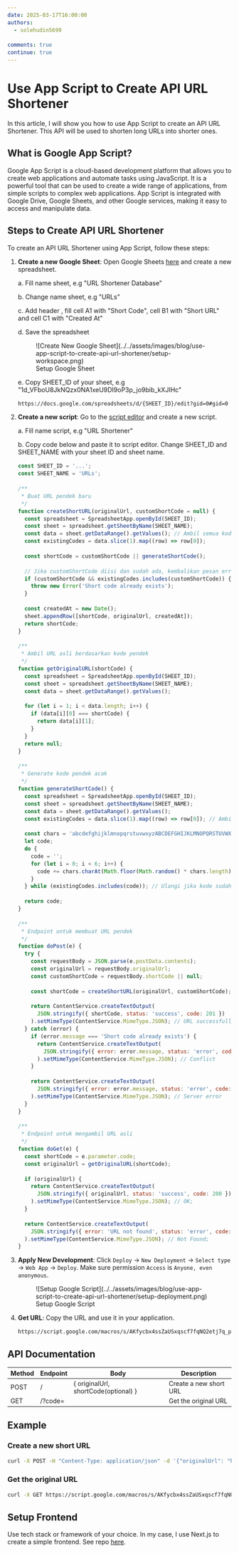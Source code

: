 ```yaml
---
date: 2025-03-17T16:00:00
authors:
  - solehudin5699

comments: true
continue: true
---
```


# Use App Script to Create API URL Shortener

In this article, I will show you how to use App Script to create an API URL Shortener. This API will be used to shorten long URLs into shorter ones.

<!-- more -->

## What is Google App Script?

Google App Script is a cloud-based development platform that allows you to create web applications and automate tasks using JavaScript. It is a powerful tool that can be used to create a wide range of applications, from simple scripts to complex web applications. App Script is integrated with Google Drive, Google Sheets, and other Google services, making it easy to access and manipulate data.

## Steps to Create API URL Shortener

To create an API URL Shortener using App Script, follow these steps:

1.  **Create a new Google Sheet**: Open Google Sheets [here](https://docs.google.com/spreadsheets) and create a new spreadsheet.

    a. Fill name sheet, e.g "URL Shortener Database"

    b. Change name sheet, e.g "URLs"

    c. Add header , fill cell A1 with "Short Code", cell B1 with "Short URL" and cell C1 with "Created At"

    d. Save the spreadsheet

    <figure markdown="span">
    ![Create New Google Sheet](../../assets/images/blog/use-app-script-to-create-api-url-shortener/setup-workspace.png)
    <figcaption>Setup Google Sheet</figcaption>
    </figure>

    e. Copy SHEET_ID of your sheet, e.g "1d_VFboU8JkNQzx0NA1xeU9DI9oP3p_jo9bib_kXJIHc"

    ```bash title="Copy ID of your sheet from url"
    https://docs.google.com/spreadsheets/d/{SHEET_ID}/edit?gid=0#gid=0
    ```

2.  **Create a new script**: Go to the [script editor](https://script.google.com/home) and create a new script.

    a. Fill name script, e.g "URL Shortener"

    b. Copy code below and paste it to script editor. Change SHEET_ID and SHEET_NAME with your sheet ID and sheet name.

    ```javascript
    const SHEET_ID = '...';
    const SHEET_NAME = 'URLs';

    /**
     * Buat URL pendek baru
     */
    function createShortURL(originalUrl, customShortCode = null) {
      const spreadsheet = SpreadsheetApp.openById(SHEET_ID);
      const sheet = spreadsheet.getSheetByName(SHEET_NAME);
      const data = sheet.getDataRange().getValues(); // Ambil semua kode yang sudah ada
      const existingCodes = data.slice(1).map((row) => row[0]);

      const shortCode = customShortCode || generateShortCode();

      // Jika customShortCode diisi dan sudah ada, kembalikan pesan error
      if (customShortCode && existingCodes.includes(customShortCode)) {
        throw new Error('Short code already exists');
      }

      const createdAt = new Date();
      sheet.appendRow([shortCode, originalUrl, createdAt]);
      return shortCode;
    }

    /**
     * Ambil URL asli berdasarkan kode pendek
     */
    function getOriginalURL(shortCode) {
      const spreadsheet = SpreadsheetApp.openById(SHEET_ID);
      const sheet = spreadsheet.getSheetByName(SHEET_NAME);
      const data = sheet.getDataRange().getValues();

      for (let i = 1; i < data.length; i++) {
        if (data[i][0] === shortCode) {
          return data[i][1];
        }
      }
      return null;
    }

    /**
     * Generate kode pendek acak
     */
    function generateShortCode() {
      const spreadsheet = SpreadsheetApp.openById(SHEET_ID);
      const sheet = spreadsheet.getSheetByName(SHEET_NAME);
      const data = sheet.getDataRange().getValues();
      const existingCodes = data.slice(1).map((row) => row[0]); // Ambil semua kode yang sudah ada

      const chars = 'abcdefghijklmnopqrstuvwxyzABCDEFGHIJKLMNOPQRSTUVWXYZ0123456789';
      let code;
      do {
        code = '';
        for (let i = 0; i < 6; i++) {
          code += chars.charAt(Math.floor(Math.random() * chars.length));
        }
      } while (existingCodes.includes(code)); // Ulangi jika kode sudah ada

      return code;
    }

    /**
     * Endpoint untuk membuat URL pendek
     */
    function doPost(e) {
      try {
        const requestBody = JSON.parse(e.postData.contents);
        const originalUrl = requestBody.originalUrl;
        const customShortCode = requestBody.shortCode || null;

        const shortCode = createShortURL(originalUrl, customShortCode);

        return ContentService.createTextOutput(
          JSON.stringify({ shortCode, status: 'success', code: 201 })
        ).setMimeType(ContentService.MimeType.JSON); // URL successfully created
      } catch (error) {
        if (error.message === 'Short code already exists') {
          return ContentService.createTextOutput(
            JSON.stringify({ error: error.message, status: 'error', code: 409 })
          ).setMimeType(ContentService.MimeType.JSON); // Conflict
        }

        return ContentService.createTextOutput(
          JSON.stringify({ error: error.message, status: 'error', code: 500 })
        ).setMimeType(ContentService.MimeType.JSON); // Server error
      }
    }

    /**
     * Endpoint untuk mengambil URL asli
     */
    function doGet(e) {
      const shortCode = e.parameter.code;
      const originalUrl = getOriginalURL(shortCode);

      if (originalUrl) {
        return ContentService.createTextOutput(
          JSON.stringify({ originalUrl, status: 'success', code: 200 })
        ).setMimeType(ContentService.MimeType.JSON); // OK;
      }

      return ContentService.createTextOutput(
        JSON.stringify({ error: 'URL not found', status: 'error', code: 404 })
      ).setMimeType(ContentService.MimeType.JSON); // Not Found;
    }
    ```

3.  **Apply New Development**: Click `Deploy` -> `New Deployment` -> `Select type` -> `Web App` -> `Deploy`. Make sure permission `Access` is `Anyone, even anonymous`.

    <figure markdown='span'>
    ![Setup Google Script](../../assets/images/blog/use-app-script-to-create-api-url-shortener/setup-deployment.png)
    <figcaption>Setup Google Script</figcaption>

4.  **Get URL**: Copy the URL and use it in your application.

    ```bash title="Example"
    https://script.google.com/macros/s/AKfycbx4ssZaUSxqscf7fqNQ2etj7q_puUEgl_BWOXRH3eE6VyAfZnRovfDRXNQl9g0_McwaaA/exec
    ```

## API Documentation

| Method | Endpoint | Body                                 | Description            |
| ------ | -------- | ------------------------------------ | ---------------------- |
| POST   | /        | { originalUrl, shortCode(optional) } | Create a new short URL |
| GET    | /?code=  |                                      | Get the original URL   |

## Example

### Create a new short URL

```bash
curl -X POST -H "Content-Type: application/json" -d '{"originalUrl": "https://example.com", "shortCode": "customCode"}' https://script.google.com/macros/s/AKfycbx4ssZaUSxqscf7fqNQ2etj7q_puUEgl_BWOXRH3eE6VyAfZnRovfDRXNQl9g0_McwaaA/exec
```

### Get the original URL

```bash
curl -X GET https://script.google.com/macros/s/AKfycbx4ssZaUSxqscf7fqNQ2etj7q_puUEgl_BWOXRH3eE6VyAfZnRovfDRXNQl9g0_McwaaA/exec?code=customCode
```

## Setup Frontend

Use tech stack or framework of your choice. In my case, I use Next.js to create a simple frontend. See repo [here](https://github.com/solehudin5699/url-shortener).
